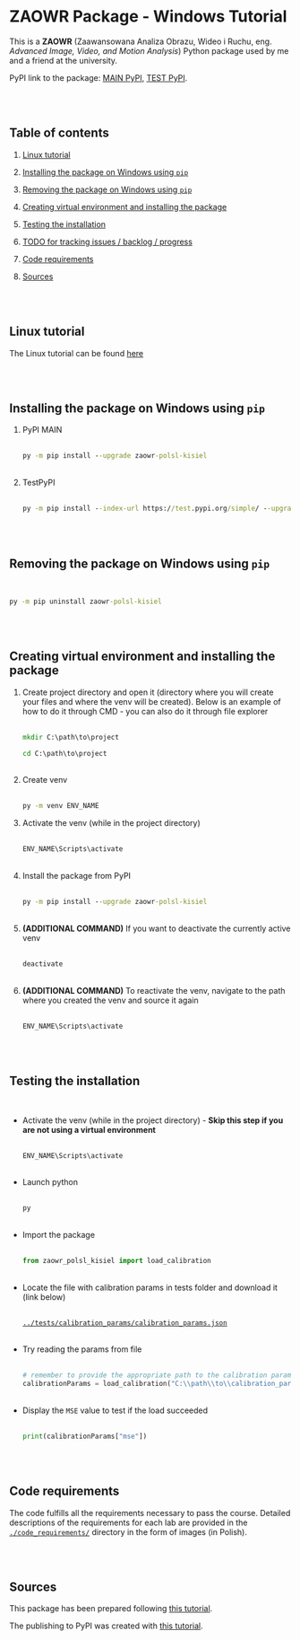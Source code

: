 # ZAOWR Package - Windows Tutorial

This is a **ZAOWR** (Zaawansowana Analiza Obrazu, Wideo i Ruchu, eng. _Advanced Image, Video, and Motion Analysis_) Python package used by me and a friend at the university.

PyPI link to the package: [MAIN PyPI](https://pypi.org/project/zaowr-polsl-kisiel/), [TEST PyPI](https://test.pypi.org/project/zaowr-polsl-kisiel/).

<br/>
<br/>

## Table of contents

1. [Linux tutorial](../README.md)

2. [Installing the package on Windows using `pip`](#installing-the-package-on-windows-using-pip)

3. [Removing the package on Windows using `pip`](#removing-the-package-on-windows-using-pip)

4. [Creating virtual environment and installing the package](#creating-virtual-environment-and-installing-the-package)

5. [Testing the installation](#testing-the-installation)

6. [TODO for tracking issues / backlog / progress](./TODO.md)

7. [Code requirements](#code-requirements)

8. [Sources](#sources)

<br/>
<br/>

## Linux tutorial

The Linux tutorial can be found [here](../README.md)

<br/>
<br/>

## Installing the package on Windows using `pip`

<ol>

<li> PyPI MAIN

<br/>
<br/>

```cmd
py -m pip install --upgrade zaowr-polsl-kisiel
```

</li>
<br/>
<li> TestPyPI

<br/>
<br/>
 
```cmd
py -m pip install --index-url https://test.pypi.org/simple/ --upgrade zaowr-polsl-kisiel
```

</li>

</ol>

<br/>
<br/>

## Removing the package on Windows using `pip`

<br/>

```cmd
py -m pip uninstall zaowr-polsl-kisiel
```

<br/>
<br/>

## Creating virtual environment and installing the package

<ol>
<li> Create project directory and open it (directory where you will create your files and where the venv will be created). Below is an example of how to do it through CMD - you can also do it through file explorer

<br/>
<br/>

```cmd
mkdir C:\path\to\project
```

```cmd
cd C:\path\to\project
```

<br/>

</li>
<li> Create venv

<br/>
<br/>

```cmd
py -m venv ENV_NAME
```

</li>

<li> Activate the venv (while in the project directory)

<br/>
<br/>

```cmd
ENV_NAME\Scripts\activate
```

</li>

<br/>

<li> Install the package from PyPI

<br/>
<br/>

```cmd
py -m pip install --upgrade zaowr-polsl-kisiel
```

</li>

<br/>

<li> <b>(ADDITIONAL COMMAND)</b> If you want to deactivate the currently active venv

<br/>
<br/>

```cmd
deactivate
```

</li>

<br/>

<li> <b>(ADDITIONAL COMMAND)</b> To reactivate the venv, navigate to the path where you created the venv and source it again

<br/>
<br/>

```cmd
ENV_NAME\Scripts\activate
```

</li>

</ol>



<br/>
<br/>

## Testing the installation

<br/>

<ul>
<li> Activate the venv (while in the project directory) - <b>Skip this step if you are not using a virtual environment</b>

<br/>
<br/>

```cmd
ENV_NAME\Scripts\activate
```

</li>

<br/>

<li> Launch python

<br/>
<br/>

```cmd
py
```

</li>

<br/>

<li> Import the package

<br/>
<br/>

```python
from zaowr_polsl_kisiel import load_calibration
```

</li>
<br/>

<li> Locate the file with calibration params in tests folder and download it (link below)

<br/>
<br/>

[`../tests/calibration_params/calibration_params.json`](../tests/calibration_params/calibration_params.json)

</li>
<br/>

<li> Try reading the params from file

<br/>
<br/>

```python
# remember to provide the appropriate path to the calibration params
calibrationParams = load_calibration("C:\\path\\to\\calibration_params.json")
```

</li>
<br/>

<li> Display the <code>MSE</code> value to test if the load succeeded

<br/>
<br/>

```python
print(calibrationParams["mse"])
```

</li>
</ul>

<br/>
<br/>

## Code requirements

The code fulfills all the requirements necessary to pass the course. Detailed descriptions of the requirements for each lab are provided in the [`./code_requirements/`](./code_requirements/) directory in the form of images (in Polish).

<br/>
<br/>

## Sources

This package has been prepared following [this tutorial](https://packaging.python.org/en/latest/tutorials/packaging-projects/).

The publishing to PyPI was created with [this tutorial](https://packaging.python.org/en/latest/guides/publishing-package-distribution-releases-using-github-actions-ci-cd-workflows/).
```